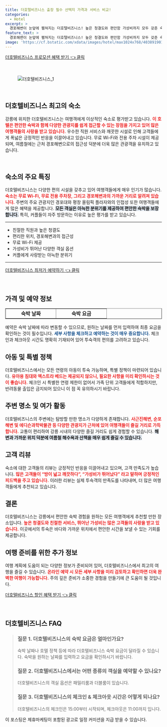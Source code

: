 ```yaml
---
title: 더호텔비즈니스 출장 필수 선택지 가격과 서비스 비교!
categories:
  - Hotel
excerpt: >
  경포해변이 눈앞에 펼쳐지는 더호텔비즈니스! 높은 청결도와 편안함 가성비까지 모두 갖춘 숙소에서 특별한 쉼을 경험하세요. 무료 WiFi와 주차는 덤! 지금 예약하고 잊지 못할 여행을 만끽하세요.
feature_text: >
  경포해변이 눈앞에 펼쳐지는 더호텔비즈니스! 높은 청결도와 편안함 가성비까지 모두 갖춘 숙소에서 특별한 쉼을 경험하세요. 무료 WiFi와 주차는 덤! 지금 예약하고 잊지 못할 여행을 만끽하세요.
image: 'https://cf.bstatic.com/xdata/images/hotel/max1024x768/403891901.jpg?k=e149c33788f8629433f4cea8ac7f054d6705e2a6c1ec2fa4ab2779b475f44151&o=&hp=1'
---
```


<p><a class="modoo-button" href="https://tinyurl.com/2cduh9jw" rel="nofollow noopener">더호텔비즈니스 프로모션 혜택 받기 👈 클릭</a></p><br/>
<figure class="image"><img alt="더호텔비즈니스_1" src="https://cf.bstatic.com/xdata/images/hotel/max1024x768/403891901.jpg?k=e149c33788f8629433f4cea8ac7f054d6705e2a6c1ec2fa4ab2779b475f44151&amp;o=&amp;hp=1"/></figure><br/>

<h2 data-ke-size="size26" id="더호텔비즈니스_최고의숙소">더호텔비즈니스 최고의 숙소</h2>
<p data-ke-size="size16">강릉에 위치한 더호텔비즈니스는 여행객에게 이상적인 숙소로 평가받고 있습니다. <b><span style="color: #ee2323;">이 호텔은 편안한 숙박과 함께 다양한 관광지를 쉽게 접근할 수 있는 장점을 가지고 있어 많은 여행객들의 사랑을 받고 있습니다.</span></b> 우수한 직원 서비스와 깨끗한 시설로 인해 고객들에게 폭넓은 긍정적인 반응을 이끌어내고 있습니다. 무료 Wi-Fi와 전용 주차 시설이 제공되며, 여름철에는 근처 경포해변으로의 접근성 덕분에 더욱 많은 관광객을 유치하고 있습니다.</p>
<p data-ke-size="size16"> </p>
<h2 data-ke-size="size23" id="숙소_주요특징">숙소의 주요 특징</h2>
<p data-ke-size="size16">더호텔비즈니스는 다양한 편의 시설을 갖추고 있어 여행객들에게 매우 인기가 많습니다. <b><span style="color: #ee2323;">숙소는 무료 Wi-Fi, 무료 전용 주차장, 그리고 경포해변과의 가까운 거리로 알려져 있습니다.</span></b> 주변의 주요 관광지인 경포대와 평창 올림픽 플라자와의 인접성 또한 여행객들에게 많은 혜택을 제공합니다. <b><span style="background-color: #21538527;">모든 객실은 아늑한 분위기를 제공하여 편안한 숙박을 보장합니다.</span></b> 특히, 커플들이 자주 방문하는 이유로 높은 평가를 받고 있습니다.</p>
<hr contenteditable="false" data-ke-style="style5" data-ke-type="horizontalRule"/>
<ul data-ke-list-type="disc" style="list-style-type: disc;">
<li>친절한 직원과 높은 청결도</li>
<li>편리한 위치, 경포해변과의 접근성</li>
<li>무료 Wi-Fi 제공</li>
<li>가성비가 뛰어난 다양한 객실 옵션</li>
<li>커플에게 사랑받는 아늑한 분위기</li>
</ul>
<hr contenteditable="false" data-ke-style="style5" data-ke-type="horizontalRule"/>
<p><a class="modoo-button" href="https://tinyurl.com/2cduh9jw" rel="nofollow noopener">더호텔비즈니스 최저가 예약하기 👈 클릭</a></p><br/>
<h2 data-ke-size="size23" id="예약_및_가격정보">가격 및 예약 정보</h2>
<table border="1" data-ke-align="alignLeft" data-ke-style="style16" style="border-collapse: collapse; width: 100%; height: 34px;">
<tbody>
<tr style="height: 17px;">
<td style="width: 50%; text-align: center; height: 17px;"><b>숙박 날짜</b></td>
<td style="width: 50%; text-align: center; height: 17px;"><b>숙박 요금</b></td>
</tr>
<tr style="height: 17px;">
<td style="width: 50%; text-align: center; height: 17px;">변동 가능</td>
<td style="width: 50%; text-align: center; height: 17px;">투숙 조건에 따라 다름</td>
</tr>
</tbody>
</table>
<p data-ke-size="size16">예약은 숙박 날짜에 따라 변동할 수 있으므로, 원하는 날짜를 먼저 입력하여 최종 요금을 확인하는 것이 필수입니다. <b><span style="color: #1a5490;">세부 사항을 체크하고 예약하는 것이 매우 중요합니다.</span></b> 체크인과 체크아웃 시간도 명확히 기재되어 있어 투숙객의 편의를 고려하고 있습니다.</p>
<h2 data-ke-size="size23" id="아동_및_특별정책">아동 및 특별 정책</h2>
<p data-ke-size="size16">더호텔비즈니스에서는 모든 연령의 아동이 투숙 가능하며, 특별 정책이 마련되어 있습니다. <b><span style="color: #ee2323;">유아용 침대와 엑스트라 베드는 제공되지 않으니, 필요한 사항을 미리 확인하시는 것이 좋습니다.</span></b> 체크인 시 특별한 연령 제한이 없어서 가족 단위 고객들에게 적합하지만, 반려동물 출입은 금지되어 있으니 이 점 꼭 유의하시기 바랍니다.</p>
<h2 data-ke-size="size26" id="주변명소_및_여가활동">주변 명소 및 여가 활동</h2>
<p data-ke-size="size16">더호텔비즈니스의 주변에는 탐방할 만한 명소가 다양하게 존재합니다. <b><span style="color: #ee2323;">사근진해변, 순포해변 및 에디슨과학박물관 등 다양한 관광지가 근처에 있어 여행객들이 즐길 거리로 가득합니다.</span></b> 교통이 편리하여 강릉 시내의 다양한 즐길 거리도 쉽게 경험할 수 있습니다. <b><span style="background-color: #21538527;">해변과 가까운 위치 덕분에 여름철 해수욕과 산책을 매우 쉽게 즐길 수 있습니다.</span></b></p>
<h2 data-ke-size="size23" id="고객_리뷰">고객 리뷰</h2>
<p data-ke-size="size16">숙소에 대한 고객들의 리뷰는 긍정적인 반응을 이끌어내고 있으며, 고객 만족도가 높습니다. <b><span style="color: #ee2323;">많은 고객들이 “방이 넓고 깨끗하다”, “가성비가 뛰어났다” 라고 말하며 긍정적인 피드백을 주고 있습니다.</span></b> 이러한 리뷰는 실제 투숙객의 만족도를 나타내며, 더 많은 여행객들에게 추천되고 있습니다.</p>
<h2 data-ke-size="size23" id="결론">결론</h2>
<p data-ke-size="size16">더호텔비즈니스는 강릉에서 편안한 숙박 경험을 원하는 모든 여행객에게 추천할 만한 장소입니다. <b><span style="color: #ee2323;">높은 청결도와 친절한 서비스, 뛰어난 가성비는 많은 고객들의 사랑을 받고 있습니다.</span></b> 이곳에서의 투숙은 바다와 가까운 위치에서 편안한 시간을 보낼 수 있는 기회를 제공합니다.</p>
<h2 data-ke-size="size26" id="여행_준비를위한_추가정보">여행 준비를 위한 추가 정보</h2>
<p data-ke-size="size16">여행 계획에 도움이 되는 다양한 정보가 준비되어 있어, 더호텔비즈니스에서 최고의 여행을 즐길 수 있습니다. <b><span style="color: #ee2323;">온라인 예약 시 모든 세부 사항을 미리 검토하고 확인하면 더욱 완벽한 여행이 가능합니다.</span></b> 주의 깊은 준비가 소중한 경험을 만들기에 큰 도움이 될 것입니다.</p>

<p><a class="modoo-button" href="https://tinyurl.com/2cduh9jw" rel="nofollow noopener">더호텔비즈니스 할인 혜택 받기 👈 클릭</a></p><br>
<h2 id="더호텔비즈니스_FAQ">더호텔비즈니스 FAQ</h2>
<div itemscope="" itemtype="https://schema.org/FAQPage"> 
<blockquote> 
<div itemscope="" itemprop="mainEntity" itemtype="https://schema.org/Question"> 
<h3 id="질문_1" itemprop="name">질문 1. 더호텔비즈니스의 숙박 요금은 얼마인가요?</h3> 
<div itemscope="" itemprop="acceptedAnswer" itemtype="https://schema.org/Answer"> 
<span itemprop="text"> 
<p>숙박 날짜나 호텔 정책 등에 따라 더호텔비즈니스 숙박 요금이 달라질 수 있습니다. 숙박을 원하는 날짜를 입력하고 요금을 확인하시기 바랍니다.</p> 
</span> 
</div> 
</div> 

<div itemscope="" itemprop="mainEntity" itemtype="https://schema.org/Question"> 
<h3 id="질문_2" itemprop="name">질문 2. 더호텔비즈니스에서는 어떤 종류의 객실을 예약할 수 있나요?</h3> 
<div itemscope="" itemprop="acceptedAnswer" itemtype="https://schema.org/Answer"> 
<span itemprop="text"> 
<p>더호텔비즈니스의 객실 옵션은 패밀리룸과 더블룸이 있습니다.</p> 
</span> 
</div> 
</div> 

<div itemscope="" itemprop="mainEntity" itemtype="https://schema.org/Question"> 
<h3 id="질문_3" itemprop="name">질문 3. 더호텔비즈니스의 체크인 & 체크아웃 시간은 어떻게 되나요?</h3> 
<div itemscope="" itemprop="acceptedAnswer" itemtype="https://schema.org/Answer"> 
<span itemprop="text"> 
<p>더호텔비즈니스의 체크인은 15:00부터 시작되며, 체크아웃은 11:00까지 입니다.</p> 
</span> 
</div> 
</div> 
</blockquote> 
</div><p>이 포스팅은 제휴마케팅이 포함된 광고로 일정 커미션을 지급 받을 수 있습니다.</p>

